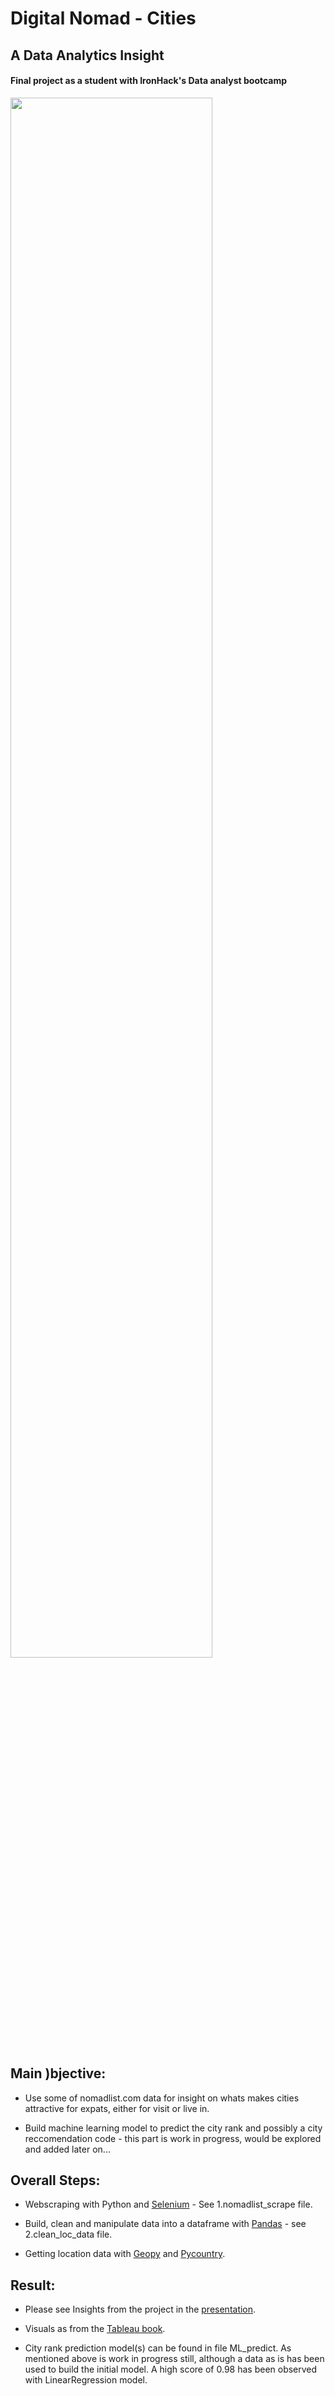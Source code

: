 # Digital Nomad - Cities
## A Data Analytics Insight

#### Final project as a student with IronHack's Data analyst bootcamp

<img src="https://www.backblaze.com/blog/wp-content/uploads/2019/10/blog-rv-laptop.jpg" width="80%"></img>

## Main )bjective: 

- Use some of nomadlist.com data for insight on whats makes cities attractive for expats, either for visit or live in. 

- Build machine learning model to predict the city rank and possibly a city reccomendation code - this part is work in progress, would be explored and added later on...

## Overall Steps:

- Webscraping with Python and [Selenium](https://selenium-python.readthedocs.io) - See 1.nomadlist_scrape file.

- Build, clean and manipulate data into a dataframe with [Pandas](https://pandas.pydata.org) - see 2.clean_loc_data file.

- Getting location data with [Geopy](https://geopy.readthedocs.io/en/stable/.) and [Pycountry](https://pypi.org/project/pycountry/).

## Result:

- Please see Insights from the project in the [presentation](https://docs.google.com/presentation/d/12Rw1mWf9zF2CjiJ1xwlzN7AaMWJrP7ubtLV1PqpfMHs/edit#slide=id.p).

- Visuals as from the [Tableau book](https://public.tableau.com/app/profile/ziga.k./viz/Nomad_Cities/Story1?publish=yes).

- City rank prediction model(s) can be found in file ML_predict.
As mentioned above is work in progress still, although a data as is has been used to build the initial model. A high score of 0.98 has been observed with LinearRegression model.

